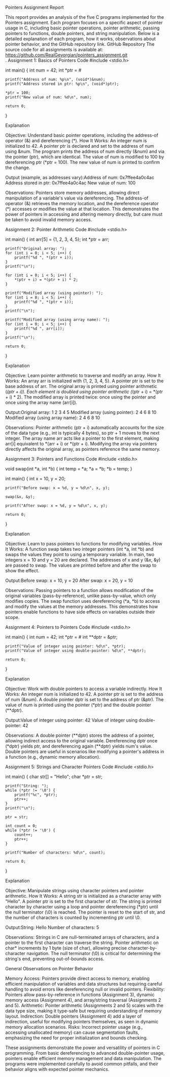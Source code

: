 Pointers Assignment Report

   This report provides an analysis of the five C programs implemented for the Pointers assignment. Each program focuses on a specific aspect of pointer usage in C, including basic pointer operations, pointer arithmetic, passing pointers to functions, double pointers, and string manipulation. Below is a detailed explanation of each program, how it works, observations about pointer behavior, and the GitHub repository link.
GitHub Repository
   The source code for all assignments is available at: https://github.com/RealGevorgian/pointers_assignment.git  
.
Assignment 1: Basics of Pointers
Code
#include <stdio.h>

int main() {
    int num = 42;
    int *ptr = &num;
    
    printf("Address of num: %p\n", (void*)&num);
    printf("Address stored in ptr: %p\n", (void*)ptr);
    
    *ptr = 100;
    printf("New value of num: %d\n", num);
    
    return 0;
}

Explanation

Objective: Understand basic pointer operations, including the address-of operator (&) and dereferencing (*).
How It Works:
An integer num is initialized to 42.
A pointer ptr is declared and set to the address of num using &num.
The program prints the address of num directly (&num) and via the pointer (ptr), which are identical.
The value of num is modified to 100 by dereferencing ptr (*ptr = 100).
The new value of num is printed to confirm the change.


Output (example, as addresses vary):Address of num: 0x7ffee4a0c4ac
Address stored in ptr: 0x7ffee4a0c4ac
New value of num: 100


Observations:
Pointers store memory addresses, allowing direct manipulation of a variable's value via dereferencing.
The address-of operator (&) retrieves the memory location, and the dereference operator (*) accesses or modifies the value at that location.
This demonstrates the power of pointers in accessing and altering memory directly, but care must be taken to avoid invalid memory access.



Assignment 2: Pointer Arithmetic
Code
#include <stdio.h>

int main() {
    int arr[5] = {1, 2, 3, 4, 5};
    int *ptr = arr;
    
    printf("Original array: ");
    for (int i = 0; i < 5; i++) {
        printf("%d ", *(ptr + i));
    }
    printf("\n");
    
    for (int i = 0; i < 5; i++) {
        *(ptr + i) = *(ptr + i) * 2;
    }
    
    printf("Modified array (using pointer): ");
    for (int i = 0; i < 5; i++) {
        printf("%d ", *(ptr + i));
    }
    printf("\n");
    
    printf("Modified array (using array name): ");
    for (int i = 0; i < 5; i++) {
        printf("%d ", arr[i]);
    }
    printf("\n");
    
    return 0;
}

Explanation

Objective: Learn pointer arithmetic to traverse and modify an array.
How It Works:
An array arr is initialized with {1, 2, 3, 4, 5}.
A pointer ptr is set to the base address of arr.
The original array is printed using pointer arithmetic (*(ptr + i)).
Each element is doubled using pointer arithmetic (*(ptr + i) = *(ptr + i) * 2).
The modified array is printed twice: once using the pointer and once using the array name (arr[i]).


Output:Original array: 1 2 3 4 5
Modified array (using pointer): 2 4 6 8 10
Modified array (using array name): 2 4 6 8 10


Observations:
Pointer arithmetic (ptr + i) automatically accounts for the size of the data type (e.g., int is typically 4 bytes), so ptr + 1 moves to the next integer.
The array name arr acts like a pointer to the first element, making arr[i] equivalent to *(arr + i) or *(ptr + i).
Modifying the array via pointers directly affects the original array, as pointers reference the same memory.



Assignment 3: Pointers and Functions
Code
#include <stdio.h>

void swap(int *a, int *b) {
    int temp = *a;
    *a = *b;
    *b = temp;
}

int main() {
    int x = 10, y = 20;
    
    printf("Before swap: x = %d, y = %d\n", x, y);
    
    swap(&x, &y);
    
    printf("After swap: x = %d, y = %d\n", x, y);
    
    return 0;
}

Explanation

Objective: Learn to pass pointers to functions for modifying variables.
How It Works:
A function swap takes two integer pointers (int *a, int *b) and swaps the values they point to using a temporary variable.
In main, two integers x = 10 and y = 20 are declared.
The addresses of x and y (&x, &y) are passed to swap.
The values are printed before and after the swap to show the effect.


Output:Before swap: x = 10, y = 20
After swap: x = 20, y = 10


Observations:
Passing pointers to a function allows modification of the original variables (pass-by-reference), unlike pass-by-value, which only modifies copies.
The swap function uses dereferencing (*a, *b) to access and modify the values at the memory addresses.
This demonstrates how pointers enable functions to have side effects on variables outside their scope.



Assignment 4: Pointers to Pointers
Code
#include <stdio.h>

int main() {
    int num = 42;
    int *ptr = &num;
    int **dptr = &ptr;
    
    printf("Value of integer using pointer: %d\n", *ptr);
    printf("Value of integer using double-pointer: %d\n", **dptr);
    
    return 0;
}

Explanation

Objective: Work with double pointers to access a variable indirectly.
How It Works:
An integer num is initialized to 42.
A pointer ptr is set to the address of num (&num).
A double pointer dptr is set to the address of ptr (&ptr).
The value of num is printed using the pointer (*ptr) and the double pointer (**dptr).


Output:Value of integer using pointer: 42
Value of integer using double-pointer: 42


Observations:
A double pointer (**dptr) stores the address of a pointer, allowing indirect access to the original variable.
Dereferencing dptr once (*dptr) yields ptr, and dereferencing again (**dptr) yields num's value.
Double pointers are useful in scenarios like modifying a pointer's address in a function (e.g., dynamic memory allocation).



Assignment 5: Strings and Character Pointers
Code
#include <stdio.h>

int main() {
    char str[] = "Hello";
    char *ptr = str;
    
    printf("String: ");
    while (*ptr != '\0') {
        printf("%c", *ptr);
        ptr++;
    }
    printf("\n");
    
    ptr = str;
    
    int count = 0;
    while (*ptr != '\0') {
        count++;
        ptr++;
    }
    
    printf("Number of characters: %d\n", count);
    
    return 0;
}

Explanation

Objective: Manipulate strings using character pointers and pointer arithmetic.
How It Works:
A string str is initialized as a character array with "Hello".
A pointer ptr is set to the first character of str.
The string is printed character by character using a loop and pointer dereferencing (*ptr) until the null terminator (\0) is reached.
The pointer is reset to the start of str, and the number of characters is counted by incrementing ptr until \0.


Output:String: Hello
Number of characters: 5


Observations:
Strings in C are null-terminated arrays of characters, and a pointer to the first character can traverse the string.
Pointer arithmetic on char* increments by 1 byte (size of char), allowing precise character-by-character navigation.
The null terminator (\0) is critical for determining the string's end, preventing out-of-bounds access.



General Observations on Pointer Behavior

Memory Access: Pointers provide direct access to memory, enabling efficient manipulation of variables and data structures but requiring careful handling to avoid errors like dereferencing null or invalid pointers.
Flexibility: Pointers allow pass-by-reference in functions (Assignment 3), dynamic memory access (Assignment 4), and array/string traversal (Assignments 2 and 5).
Arithmetic: Pointer arithmetic (Assignments 2 and 5) scales with the data type size, making it type-safe but requiring understanding of memory layout.
Indirection: Double pointers (Assignment 4) add a layer of indirection, useful for modifying pointers themselves, as seen in dynamic memory allocation scenarios.
Risks: Incorrect pointer usage (e.g., accessing unallocated memory) can cause segmentation faults, emphasizing the need for proper initialization and bounds checking.

These assignments demonstrate the power and versatility of pointers in C programming. From basic dereferencing to advanced double-pointer usage, pointers enable efficient memory management and data manipulation. The programs were implemented carefully to avoid common pitfalls, and their behavior aligns with expected pointer mechanics.
